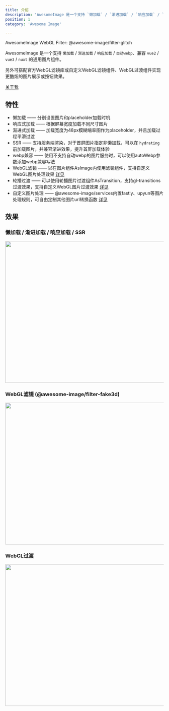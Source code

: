 ```yaml
---
title: 介绍
description: 'AwesomeImage 是一个支持 `懒加载` / `渐进加载` / `响应加载` / `自动webp`、兼容 `vue2` / `vue3` / `nuxt` 的通用图片组件，可搭配内置或自定义WebGL滤镜组件、WebGL过渡组件实现更酷炫的图片展示或按钮效果'
position: 1
category: 'Awesome Image'

---
```

<Banner></Banner>
<alert>
  AwesomeImage WebGL Filter: @awesome-image/filter-glitch
</alert>

AwesomeImage 是一个支持 `懒加载` / `渐进加载` / `响应加载` / `自动webp`、兼容 `vue2` / `vue3` / `nuxt` 的通用图片组件。

另外可搭配官方WebGL滤镜库或自定义WebGL滤镜组件、WebGL过渡组件实现更酷炫的图片展示或按钮效果。

[关于我](https://www.philxu.cn/)
## 特性

- 懒加载 —— 分别设置图片和placeholder加载时机
- 响应式加载  ——  根据屏幕宽度加载不同尺寸图片
- 渐进式加载  ——  加载宽度为48px模糊缩率图作为placeholder，并且加载过程平滑过渡
- SSR  ——  支持服务端渲染，对于首屏图片指定非懒加载，可以在 `hydrating` 前加载图片，并兼容渐进效果，提升首屏加载体验
- webp兼容  ——  使用不支持自动webp的图片服务时，可以使用autoWebp参数添加webp兼容写法
- WebGL滤镜  ——  以在图片组件AsImage内使用滤镜组件，支持自定义WebGL图片处理效果 [详见](/filter/introduction)
- 轮播过渡  ——  可以使用轮播图片过渡组件AsTransition，支持gl-transitions过渡效果，支持自定义WebGL图片过渡效果 [详见](/transition/introduction)
- 自定义图片处理  ——  @awesome-image/services内置fastly、upyun等图片处理规则，可自由定制其他图片url转换函数 [详见](/url)

## 效果
### 懒加载 / 渐进加载 / 响应加载 / SSR
<img src="/show.gif" width="804" height="450" alt=""/>

### WebGL滤镜 (@awesome-image/filter-fake3d)
<img src="/fake3d.gif" width="804" height="450" alt=""/>

### WebGL过渡
<img src="/transition.gif" width="804" height="450" alt=""/>


